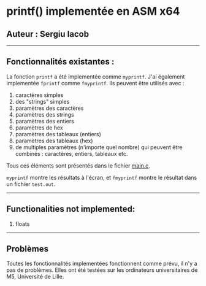 # printf() implementée en ASM x64

## Auteur : Sergiu Iacob

---

## Fonctionnalités existantes :
La fonction `printf` a été implementée comme `myprintf`. J'ai également implementée `fprintf` comme `fmyprintf`. Ils peuvent être utilisés avec :
1. caractères simples
2. des "strings" simples
3. paramètres des caractères
4. paramètres des strings
5. paramètres des entiers
6. paramètres de hex
7. paramètres des tableaux (entiers)
8. paramètres des tableaux (hex)
9. de multiples paramètres (n'importe quel nombre) qui peuvent être combinés : caractères, entiers, tableaux etc.

Tous ces éléments sont présentés dans le fichier [main.c](./main.c).

`myprintf` montre les résultats à l'écran, et `fmyprintf` montre le résultat dans un fichier `test.out`.

---

## Functionalities not implemented:
1. floats

---

## Problèmes
Toutes les fonctionnalités implementées fonctionnent comme prévu, il n'y a pas de problèmes. Elles ont été testées sur les ordinateurs universitaires de M5, Université de Lille.
